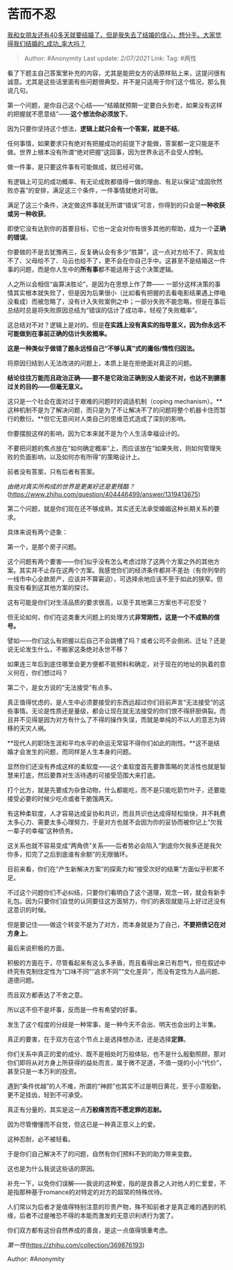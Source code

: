 # 苦而不忍
[我和女朋友还有40多天就要结婚了，但是我失去了结婚的信心，想分手。大家觉得我们结婚的_成功_率大吗？](https://www.zhihu.com/question/432723456/answer/1633172489)

> Author: #Anonymity
> Last update: *2/07/2021*
> Link:
> Tag: #两性

看了下题主自己答案里补充的内容，尤其是能把女方的话原样贴上来，这提问很有诚意。尤其是这些话里面有些问题很典型，并不是只适用于你们这个情况，那么我说几句。

第一个问题，是你自己这个心结——“结婚就预期一定要白头到老，如果没有这样的把握就不愿意结”——**这个想法你必须放下**。

因为只要你坚持这个想法，**逻辑上就只会有一个答案，就是不结**。

任何事情，如果要求只有绝对有把握成功的前提下才能做，答案都一定只能是不做。世界上根本没有所谓“绝对把握”这回事，因为世界永远不会受人控制。

做一件事，是只要这件事有可能做成，就已经可做。

有逻辑上可见的成功概率、有无论成败都值得一做的理由、有足以保证“成固欣然败亦喜”的安排，满足这三个条件，一件事情就绝对可做。

满足了这三个条件，决定做这件事就无所谓“错误”可言，你得到的只会是**一种收获或另一种收获**。

即使它没有达到你的首要目标，它也一定会对你有很多其他的帮助，成为一个**正确的错误**。

你要做的不是去犹豫再三，反复确认会有多少“胜算”，这一点对方给不了、网友给不了、父母给不了、马云也给不了，更不会在你自己手中。这甚至不是结婚这一件事的问题，而是你人生中的**所有事**都不能适用于这个决策逻辑。

人之所以会相信“庙算决胜论”，是因为在思想上作了弊—— 一部分这样决策的事情其实根本就失败了，但是因为后果很小（比如看有把握的去看电影结果遇上停电没看成）而被忽略了，没有计入失败案例之中；一部分失败不能忽略，但是在事后总结时总是将失败原因总结为“错误的估计了成功率，轻视了失败概率”。

这总结对不对？逻辑上是对的。但是**在实践上没有真实的指导意义，因为你永远不可能做到在事前正确的估计失败概率。**

**这是一种类似于做错了题永远怪自己“不够认真”式的庸俗/惰性归因法。**

将原因归结到人无法改进的问题上，本质上是在拒绝面对真正的问题。

**结论往往万能而且政治正确——要不是它政治正确到没人能说不对，也达不到搪塞过关的目的——但毫无意义。**

这只是一个社会在面对过于艰难的问题时的调适机制（coping mechanism）。**这种机制不是为了解决问题，而只是为了不让解决不了的问题将整个机器卡住而暂行的敷衍。**但它无意间对人类自己的思维范式造成了深刻的影响。

你要摆脱这样的影响，因为它本来就不是为个人生活幸福设计的。

不要把问题的焦点放在“如何确定概率”上，而应该放在“如果失败，则如何管理失败的负面影响，以及如何亦有所得”的策略设计上。

前者没有答案，只有后者有答案。

*由绝对真实所构成的世界是更美好还是更残酷？*(https://www.zhihu.com/question/404446499/answer/1319413675)

第二个问题，就是你们现在还不够成熟，其实还无法承受婚姻这种长期关系的要求。

具体来说有两个迹象：

第一个，是那个房子问题。

这个问题有两个要害——你们似乎没有怎么考虑过除了这两个方案之外的其他方案。其实并不止存在这两个方案。我感觉你们的经济条件都并不差劲（有你列举的一线市中心全款房产，应该并不算窘迫），可选择余地应该不至于如此的狭窄。但我没有看到这其他方案的探讨。

这有可能是你们对生活品质的要求很高，以至于其他第三方案也不可忍受？

但无论如何，你们在这类重大问题上的处理方式**非常刚性，这是一个不成熟的信号。**

譬如——你们这么有把握以后自己不会跳槽了吗？或者公司不会倒闭、迁址？还是说无论发生什么，不搬家这条绝对永世不移？

如果连三年后到底住哪里会更方便都不能预料和确定，对于现在的地址的执着的意义何在，你们想过吗？

第二个，是女方说的“无法接受”有点多。

真正值得忧虑的，是人生中必须要接受的东西远超过你们目前声言“无法接受”的这些事情。无论是性质还是量级，都会让现在就无法接受的你们恨不得肝胆俱裂。而且并不见得是因为对方有什么了不得的操作失误，而就是单纯的不以人的意志为转移的天灾人祸。

**现代人的职场生涯和平均水平的命运无常容不得你们如此的刚性。**这不是结婚才会发生的问题，而同样是人生本身的问题。

显然你们还没有养成这样的柔软度——这个柔软度首先要靠策略的灵活性也就是智慧来打底，然后要靠对生活待遇的可接受范围大来打底。

打个比方，就是先要成为杂食动物，什么都能吃，而不是只能吃箭竹叶子，还要能接受必要的时候少吃点或者干脆饿两天。

有这种柔软度，人才容易达成妥协和共识，而且共识也达成得轻松愉快，并不耗费太多心力、需要太多心理努力，于是对方也就不会因为你的妥协而被你记上“欠我一辈子的幸福”这种债务。

这关系也就不容易变成“两角债”关系——后者势必会陷入“到底你欠我多还是我欠你多，扣完了之后到底谁有余额”的无限循环。

目前来看，你们在“产生新解决方案”的探索力和“接受次好的结果”方面似乎积累不足。

不过这个问题你们不必纠结，只要你们看明白了这个道理，观念一转，就会有新手礼包。因为只要你们自觉的认同要往这方面努力，你们的表现就能马上好过还没有这意识的时候。

但是要记住——做这个转变不是为了对方，而本身就是为了自己，**不要把债记在对方身上**。

最后来说积极的方面。

积极的方面在于，尽管看起来有这么多矛盾，而且看得出来已有怨气，但在叙述中终究有克制住定性为“口味不同”“追求不同”“文化差异”，而没有定性为人品问题、道德问题。

而且双方都表达了不舍之意。

所以这不但不是坏事，反而是一件有希望的好事。

发生了这个程度的分歧是一种常事，是一种今天不会出、明天也会出的上半集。

真正的要害，在于双方在这个节点上是选择想办法，还是选择**定罪**。

你们关系中真正的爱的成分、既不是相处时万般体贴，也不是什么殷勤照顾，那对你们即将从对方身上所获得的益处而言，属于微不足道，不值一提的小小“代价”，甚至只是一本万利的投资。

遇到“条件优越”的人不难，所谓的“神颜”也其实不过是明日黄花，至于小意殷勤，更不足挂齿，轻到不可承受。

真正有分量的，其实是这一点**万般痛苦而不愿定罪的忍耐。**

因为尽管懵懂而不自觉，但这已是一种真正意义上的爱。

这种忍耐，必不被轻看。

于是你们自己解决不了的问题，自然有你们预料不到的助力带来变数。

这也是为什么我说这些话的原因。

补充一下，以免你们误解——我说的这种爱，指的是良善之人对他人的仁爱爱，不是指那种基于romance的对特定的对方的超常的特殊优待。

人们常以为后者才是值得特别注意的珍贵产物，殊不知前者才是真正难的遇到的机缘，后者不过是唯恐不得的本能而激发的无意识利诱行为罢了。

你们双方都有这份自然养成的善良，是这一点值得慎重考虑。

*第一性*(https://zhihu.com/collection/369876193)

Author: #Anonymity
